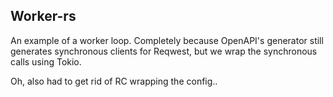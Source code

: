 ## Worker-rs

An example of a worker loop. Completely because OpenAPI's generator still generates synchronous clients for
Reqwest, but we wrap the synchronous calls using Tokio.

Oh, also had to get rid of RC wrapping the config..